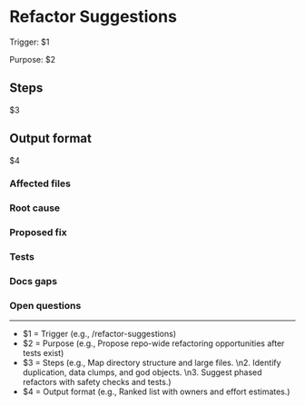 # Refactor Suggestions

Trigger: $1

Purpose: $2

## Steps

$3

## Output format

$4


### Affected files


### Root cause


### Proposed fix


### Tests


### Docs gaps


### Open questions


---

<!-- Placeholder mapping -->

- $1 = Trigger (e.g., /refactor-suggestions)
- $2 = Purpose (e.g., Propose repo-wide refactoring opportunities after tests exist)
- $3 = Steps (e.g., Map directory structure and large files. \n2. Identify duplication, data clumps, and god objects. \n3. Suggest phased refactors with safety checks and tests.)
- $4 = Output format (e.g., Ranked list with owners and effort estimates.)

